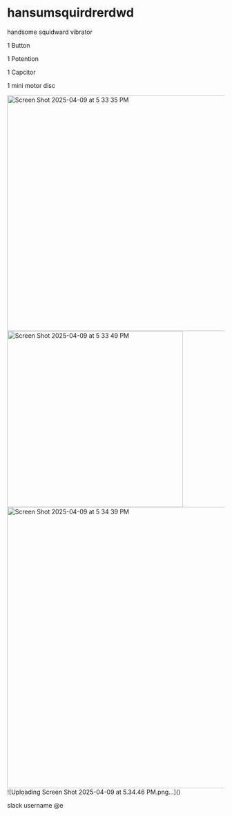 # hansumsquirdrerdwd

handsome squidward vibrator

1 Button

1 Potention

1 Capcitor 

1 mini motor disc



<img width="545" alt="Screen Shot 2025-04-09 at 5 33 35 PM" src="https://github.com/user-attachments/assets/8f0d689a-4fd8-410c-a0a6-368c012aa215" />
<img width="407" alt="Screen Shot 2025-04-09 at 5 33 49 PM" src="https://github.com/user-attachments/assets/1e9c15a7-6da7-4776-a022-88464a669f03" />
<img width="650" alt="Screen Shot 2025-04-09 at 5 34 39 PM" src="https://github.com/user-attachments/assets/b9745c50-0722-487f-adf1-4a7c1974f23f" />
![Uploading Screen Shot 2025-04-09 at 5.34.46 PM.png…]()

slack username @e
